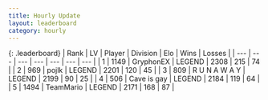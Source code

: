 ```yaml
---
title: Hourly Update
layout: leaderboard
category: hourly
---
```


{: .leaderboard}
| Rank | LV | Player | Division | Elo | Wins | Losses |
| --- | --- | --- | --- | --- | --- | --- |
| <span data-change="0">1</span> | 1149 | <span title="ID: 315148">GryphonEX</span> | LEGEND | <span data-change="0">2308</span> | <span data-change="0">215</span> | <span data-change="0">74</span> |
| <span data-change="0">2</span> | 969 | <span title="ID: 4783">pojlk</span> | LEGEND | <span data-change="0">2201</span> | <span data-change="0">120</span> | <span data-change="0">45</span> |
| <span data-change="0">3</span> | 809 | <span title="ID: 66144">R U N A W A Y</span> | LEGEND | <span data-change="0">2199</span> | <span data-change="0">90</span> | <span data-change="0">25</span> |
| <span data-change="0">4</span> | 506 | <span title="ID: 382502">Cave is gay</span> | LEGEND | <span data-change="0">2184</span> | <span data-change="0">119</span> | <span data-change="0">64</span> |
| <span data-change="0">5</span> | 1494 | <span title="ID: 164871">TeamMario</span> | LEGEND | <span data-change="0">2171</span> | <span data-change="0">168</span> | <span data-change="0">87</span> |
